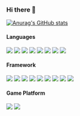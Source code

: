 ### Hi there 👋

[![Anurag's GitHub stats](https://github-readme-stats.vercel.app/api?username=Holy-Shine&show_icons=true)](https://github.com/anuraghazra/github-readme-stats)


#### **Languages**

[![](https://img.shields.io/badge/-python-3776AB?style=flat-square&logo=python&logoColor=ffffff)](https://www.python.org/)
[![](https://img.shields.io/badge/-c++-1F4362?style=flat-square&logo=cplusplus&logoColor=ffffff)](http://www.cplusplus.com/)
[![](https://img.shields.io/badge/-lua-00007B?style=flat-square&logo=lua&logoColor=ffffff)](http://www.cplusplus.com/)
[![](https://img.shields.io/badge/-java-196D80?style=flat-square&logo=java&logoColor=ffffff)](https://www.oracle.com/java/)
[![](https://img.shields.io/badge/-R-8597BF?style=flat-square&logo=R&logoColor=ffffff)](https://www.r-project.org/)
[![](https://img.shields.io/badge/-mysql-3E6E93?style=flat-square&logo=mysql&logoColor=ffffff)](https://www.mysql.com/)
[![](https://img.shields.io/badge/-bash-000000?style=flat-square&logo=gnubash&logoColor=ffffff)](https://www.python.org/)
[![](https://img.shields.io/badge/-markdown-000000?style=flat-square&logo=markdown&logoColor=ffffff)]()


#### **Framework**

[![](https://img.shields.io/badge/-docker-2496ED?style=flat-square&logo=docker&logoColor=ffffff)](https://www.docker.com/)
[![](https://img.shields.io/badge/-kubernetes-316CE6?style=flat-square&logo=kubernetes&logoColor=ffffff)](https://kubernetes.io/)
[![](https://img.shields.io/badge/-tensorflow-FF7600?style=flat-square&logo=tensorflow&logoColor=ffffff)](https://www.tensorflow.org/)
[![](https://img.shields.io/badge/-keras-D00000?style=flat-square&logo=Keras&logoColor=ffffff)](https://keras.io/)
[![](https://img.shields.io/badge/-pytorch-EE4C2C?style=flat-square&logo=pytorch&logoColor=ffffff)](https://pytorch.org/)
[![](https://img.shields.io/badge/-jupyter-F37726?style=flat-square&logo=jupyter&logoColor=ffffff)](https://jupyter.org/)
[![](https://img.shields.io/badge/-Qt-30CE4C?style=flat-square&logo=Qt&logoColor=ffffff)](https://www.qt.io/)
[![](https://img.shields.io/badge/-Nginx-009900?style=flat-square&logo=Nginx&logoColor=ffffff)](https://nginx.org/)
[![](https://img.shields.io/badge/-React-61DAFB?style=flat-square&logo=React&logoColor=ffffff)](https://reactjs.org/)
#### **Game Platform**
[![](https://img.shields.io/badge/-NintendoSwitch-E60012?style=flat-square&logo=nintendoswitch&logoColor=ffffff)](https://www.nintendo.com/switch/)
[![](https://img.shields.io/badge/-steam-171A21?style=flat-square&logo=steam&logoColor=ffffff)](https://store.steampowered.com/)
